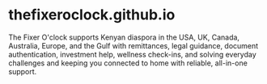 # thefixeroclock.github.io
The Fixer O'clock supports Kenyan diaspora in the USA, UK, Canada, Australia, Europe, and the Gulf with remittances, legal guidance, document authentication, investment help, wellness check-ins, and solving everyday challenges and keeping you connected to home with reliable, all-in-one support.
